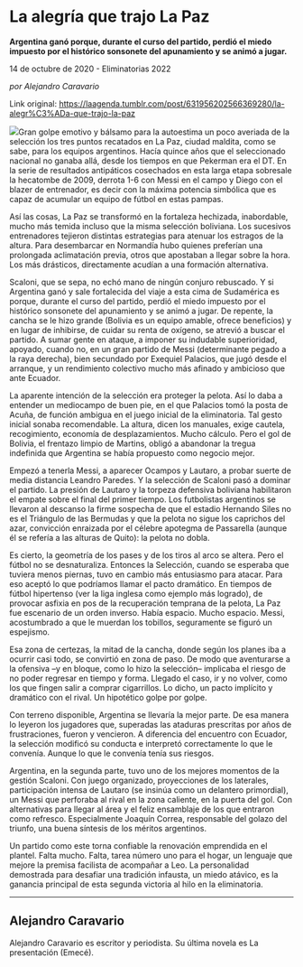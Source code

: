 # La alegría que trajo La Paz

**Argentina ganó porque, durante el curso del partido, perdió el miedo impuesto por el histórico sonsonete del apunamiento y se animó a jugar.**

14 de octubre de 2020 - Eliminatorias 2022

_por Alejandro Caravario_

Link original: https://laagenda.tumblr.com/post/631956202566369280/la-alegr%C3%ADa-que-trajo-la-paz

![](https://64.media.tumblr.com/6004dde69aa39f5797937f864118179d/e4e69cad9d78b842-10/s500x750/a19c23fb2a3c8ae988a9f250ff12038d17abeeb5.jpg)Gran golpe emotivo y bálsamo para la autoestima un poco averiada de la selección los tres puntos recatados en La Paz, ciudad maldita, como se sabe, para los equipos argentinos. Hacía quince años que el seleccionado nacional no ganaba allá, desde los tiempos en que Pekerman era el DT. En la serie de resultados antipáticos cosechados en esta larga etapa sobresale la hecatombe de 2009, derrota 1-6 con Messi en el campo y Diego con el blazer de entrenador, es decir con la máxima potencia simbólica que es capaz de acumular un equipo de fútbol en estas pampas. 

Así las cosas, La Paz se transformó en la fortaleza hechizada, inabordable, mucho más temida incluso que la misma selección boliviana. Los sucesivos entrenadores tejieron distintas estrategias para atenuar los estragos de la altura. Para desembarcar en Normandía hubo quienes preferían una prolongada aclimatación previa, otros que apostaban a llegar sobre la hora. Los más drásticos, directamente acudían a una formación alternativa. 

Scaloni, que se sepa, no echó mano de ningún conjuro rebuscado. Y si Argentina ganó y sale fortalecida del viaje a esta cima de Sudamérica es porque, durante el curso del partido, perdió el miedo impuesto por el histórico sonsonete del apunamiento y se animó a jugar. De repente, la cancha se le hizo grande (Bolivia es un equipo amable, ofrece beneficios) y en lugar de inhibirse, de cuidar su renta de oxígeno, se atrevió a buscar el partido. A sumar gente en ataque, a imponer su indudable superioridad, apoyado, cuando no, en un gran partido de Messi (determinante pegado a la raya derecha), bien secundado por Exequiel Palacios, que jugó desde el arranque, y un rendimiento colectivo mucho más afinado y ambicioso que ante Ecuador.


La aparente intención de la selección era proteger la pelota. Así lo daba a entender un mediocampo de buen pie, en el que Palacios tomó la posta de Acuña, de función ambigua en el juego inicial de la eliminatoria. Tal gesto inicial sonaba recomendable. La altura, dicen los manuales, exige cautela, recogimiento, economía de desplazamientos. Mucho cálculo. Pero el gol de Bolivia, el frentazo limpio de Martins, obligó a abandonar la tregua indefinida que Argentina se había propuesto como negocio mejor. 

Empezó a tenerla Messi, a aparecer Ocampos y Lautaro, a probar suerte de media distancia Leandro Paredes. Y la selección de Scaloni pasó a dominar el partido. La presión de Lautaro y la torpeza defensiva boliviana habilitaron el empate sobre el final del primer tiempo. Los futbolistas argentinos se llevaron al descanso la firme sospecha de que el estadio Hernando Siles no es el Triángulo de las Bermudas y que la pelota no sigue los caprichos del azar, convicción enraizada por el célebre apotegma de Passarella (aunque él se refería a las alturas de Quito): la pelota no dobla. 

Es cierto, la geometría de los pases y de los tiros al arco se altera. Pero el fútbol no se desnaturaliza. Entonces la Selección, cuando se esperaba que tuviera menos piernas, tuvo en cambio más entusiasmo para atacar. Para eso aceptó lo que podríamos llamar el pacto dramático. En tiempos de fútbol hipertenso (ver la liga inglesa como ejemplo más logrado), de provocar asfixia en pos de la recuperación temprana de la pelota, La Paz fue escenario de un orden inverso. Había espacio. Mucho espacio. Messi, acostumbrado a que le muerdan los tobillos, seguramente se figuró un espejismo. 

Esa zona de certezas, la mitad de la cancha, donde según los planes iba a ocurrir casi todo, se convirtió en zona de paso. De modo que aventurarse a la ofensiva –y en bloque, como lo hizo la selección– implicaba el riesgo de no poder regresar en tiempo y forma. Llegado el caso, ir y no volver, como los que fingen salir a comprar cigarrillos. Lo dicho, un pacto implícito y dramático con el rival. Un hipotético golpe por golpe.

Con terreno disponible, Argentina se llevaría la mejor parte. De esa manera lo leyeron los jugadores que, superadas las ataduras prescritas por años de frustraciones, fueron y vencieron. A diferencia del encuentro con Ecuador, la selección modificó su conducta e interpretó correctamente lo que le convenía. Aunque lo que le convenía tenía sus riesgos. 

Argentina, en la segunda parte, tuvo uno de los mejores momentos de la gestión Scaloni. Con juego organizado, proyecciones de los laterales, participación intensa de Lautaro (se insinúa como un delantero primordial), un Messi que perforaba al rival en la zona caliente, en la puerta del gol. Con alternativas para llegar al área y el feliz ensamblaje de los que entraron como refresco. Especialmente Joaquín Correa, responsable del golazo del triunfo, una buena síntesis de los méritos argentinos. 

Un partido como este torna confiable la renovación emprendida en el plantel. Falta mucho. Falta, tarea número uno para el hogar, un lenguaje que mejore la premisa facilista de acompañar a Leo. La personalidad demostrada para desafiar una tradición infausta, un miedo atávico, es la ganancia principal de esta segunda victoria al hilo en la eliminatoria.  



---

 Alejandro Caravario
--------------------

 Alejandro Caravario es escritor y periodista. Su última novela es La presentación (Emecé).

